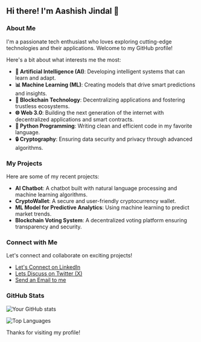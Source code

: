 ## Hi there! I'm Aashish Jindal 👋

### About Me
I'm a passionate tech enthusiast who loves exploring cutting-edge technologies and their applications. Welcome to my GitHub profile! 

Here's a bit about what interests me the most:

- **🤖 Artificial Intelligence (AI)**: Developing intelligent systems that can learn and adapt.
- **📊 Machine Learning (ML)**: Creating models that drive smart predictions and insights.
- **🔗 Blockchain Technology**: Decentralizing applications and fostering trustless ecosystems.
- **🌐 Web 3.0**: Building the next generation of the internet with decentralized applications and smart contracts.
- **🐍 Python Programming**: Writing clean and efficient code in my favorite language.
- **🔒 Cryptography**: Ensuring data security and privacy through advanced algorithms.

### My Projects
Here are some of my recent projects:

- **AI Chatbot**: A chatbot built with natural language processing and machine learning algorithms.
- **CryptoWallet**: A secure and user-friendly cryptocurrency wallet.
- **ML Model for Predictive Analytics**: Using machine learning to predict market trends.
- **Blockchain Voting System**: A decentralized voting platform ensuring transparency and security.

### Connect with Me
Let's connect and collaborate on exciting projects!

- [Let's Connect on LinkedIn](https://www.linkedin.com/in/aashishjindal0001)
- [Lets Discuss on Twitter (X)](https://twitter.com/yourprofile)
- [Send an Email to me](mailto:jindalaashish1201@gmail.com)

### GitHub Stats
![Your GitHub stats](https://github-readme-stats.vercel.app/api?username=yourusername&show_icons=true&theme=radical)

![Top Languages](https://github-readme-stats.vercel.app/api/top-langs/?username=yourusername&layout=compact&theme=radical)

Thanks for visiting my profile!

